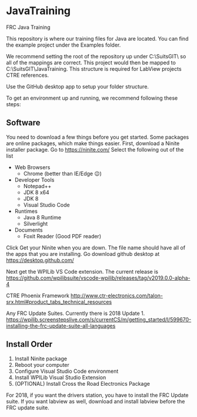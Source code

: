 # JavaTraining #
FRC Java Training

This repository is where our training files for Java are located. You can find the example project under the Examples folder.

We recommend setting the root of the repository up under C:\SuitsGIT\ so all of the mappings are correct. This project would then be mapped to C:\SuitsGIT\JavaTraining. This structure is required for LabView projects CTRE references.

Use the GitHub desktop app to setup your folder structure.

To get an environment up and running, we recommend following these steps:

## Software ##
You need to download a few things before you get started. Some packages are online packages, which make things easier.
First, download a Ninite installer package. Go to https://ninite.com/
Select the following out of the list
* Web Browsers
	* Chrome (better than IE/Edge 😉)
* Developer Tools
	* Notepad++
	* JDK 8 x64
	* JDK 8
	* Visual Studio Code
* Runtimes
	* Java 8 Runtime
	* Silverlight
* Documents
	* Foxit Reader (Good PDF reader)

Click Get your Ninite when you are down. The file name should have all of the apps that you are installing.
Go download github desktop at https://desktop.github.com/

Next get the WPILib VS Code extension. The current release is https://github.com/wpilibsuite/vscode-wpilib/releases/tag/v2019.0.0-alpha-4

CTRE Phoenix Framework
http://www.ctr-electronics.com/talon-srx.html#product_tabs_technical_resources

Any FRC Update Suites. Currently there is 2018 Update 1.
https://wpilib.screenstepslive.com/s/currentCS/m/getting_started/l/599670-installing-the-frc-update-suite-all-languages



## Install Order ##
1.	Install Ninite package
2.	Reboot your computer
3.	Configure Visual Studio Code environment
4.	Install WPILib Visual Studio Extension
5.	(OPTIONAL) Install Cross the Road Electronics Package


For 2018, if you want the drivers station, you have to install the FRC Update suite.
If you want labview as well, download and install labview before the FRC update suite.


